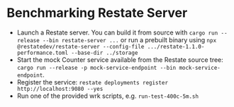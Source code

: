 # Benchmarking Restate Server

- Launch a Restate server. You can build it from source with `cargo run --release --bin restate-server ...` or run a prebuilt binary using `npx @restatedev/restate-server --config-file .../restate-1.1.0-performance.toml --base-dir ../storage`
- Start the mock Counter service available from the Restate source tree: `cargo run --release -p mock-service-endpoint --bin mock-service-endpoint`.
- Register the service: `restate deployments register http://localhost:9080 --yes`
- Run one of the provided wrk scripts, e.g. `run-test-400c-5m.sh`
